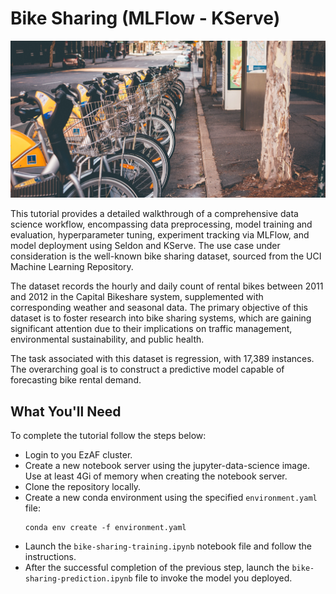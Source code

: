 # Bike Sharing (MLFlow - KServe)

![bike-sharing](images/bike-sharing.jpg)

This tutorial provides a detailed walkthrough of a comprehensive data science
workflow, encompassing data preprocessing, model training and evaluation,
hyperparameter tuning, experiment tracking via MLFlow, and model deployment
using Seldon and KServe. The use case under consideration is the well-known
bike sharing dataset, sourced from the UCI Machine Learning Repository.

The dataset records the hourly and daily count of rental bikes between 2011 and
2012 in the Capital Bikeshare system, supplemented with corresponding weather
and seasonal data. The primary objective of this dataset is to foster research
into bike sharing systems, which are gaining significant attention due to their
implications on traffic management, environmental sustainability, and public
health.

The task associated with this dataset is regression, with 17,389 instances. The
overarching goal is to construct a predictive model capable of forecasting bike
rental demand.

## What You'll Need

To complete the tutorial follow the steps below:

* Login to you EzAF cluster.
* Create a new notebook server using the jupyter-data-science image. Use at
  least 4Gi of memory when creating the notebook server.
* Clone the repository locally.
* Create a new conda environment using the specified `environment.yaml` file:
  ```
  conda env create -f environment.yaml
  ```
* Launch the `bike-sharing-training.ipynb` notebook file and follow the
  instructions.
* After the successful completion of the previous step, launch the
  `bike-sharing-prediction.ipynb` file to invoke the model you deployed.